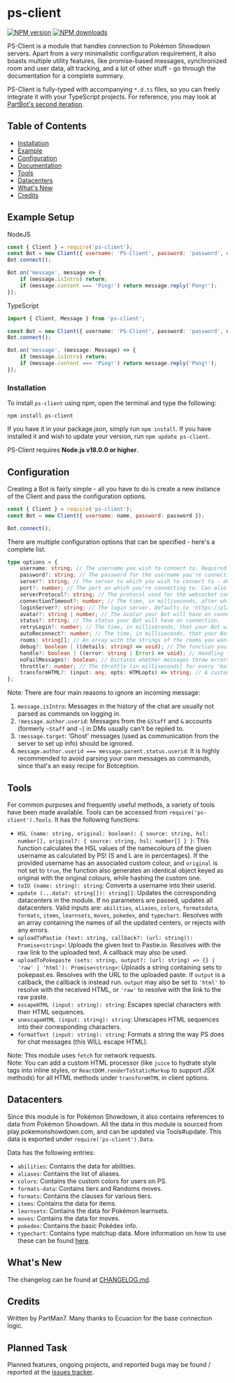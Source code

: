 # ps-client

<a href="https://www.npmjs.com/package/ps-client"><img src="https://img.shields.io/npm/v/ps-client.svg?maxAge=3600" alt="NPM version" /></a>
<a href="https://www.npmjs.com/package/ps-client"><img src="https://img.shields.io/npm/dt/ps-client.svg?maxAge=3600" alt="NPM downloads" /></a>

PS-Client is a module that handles connection to Pokémon Showdown servers. Apart from a _very_ minimalistic configuration requirement, it also boasts multiple utility features, like promise-based messages, synchronized room and user data, alt tracking, and a lot of other stuff - go through the documentation for a complete summary.

PS-Client is fully-typed with accompanying `*.d.ts` files, so you can freely integrate it with your TypeScript projects. For reference, you may look at [PartBot's second iteration](https://github.com/PartMan7/PartBotter).

## Table of Contents

- [Installation](#installation)
- [Example](#example-setup)
- [Configuration](#configuration)
- [Documentation](DOCUMENTATION.md)
- [Tools](#tools)
- [Datacenters](#datacenters)
- [What's New](CHANGELOG.md)
- [Credits](#credits)

## Example Setup

NodeJS

```javascript
const { Client } = require('ps-client');
const Bot = new Client({ username: 'PS-Client', password: 'password', debug: true, avatar: 'supernerd', rooms: ['botdevelopment'] });
Bot.connect();

Bot.on('message', message => {
	if (message.isIntro) return;
	if (message.content === 'Ping!') return message.reply('Pong!');
});
```

TypeScript

```typescript
import { Client, Message } from 'ps-client';

const Bot = new Client({ username: 'PS-Client', password: 'password', debug: true, avatar: 'supernerd', rooms: ['botdevelopment'] });
Bot.connect();

Bot.on('message', (message: Message) => {
	if (message.isIntro) return;
	if (message.content === 'Ping!') return message.reply('Pong!');
});
```

### Installation

To install `ps-client` using npm, open the terminal and type the following:

```
npm install ps-client
```

If you have it in your package.json, simply run `npm install`. If you have installed it and wish to update your version, run `npm update ps-client`.

PS-Client requires **Node.js v18.0.0 or higher**.

## Configuration

Creating a Bot is fairly simple - all you have to do is create a new instance of the Client and pass the configuration options.

```javascript
const { Client } = require('ps-client');
const Bot = new Client({ username: name, password: password });

Bot.connect();
```

There are multiple configuration options that can be specified - here's a complete list.

```typescript
type options = {
	username: string; // The username you wish to connect to. Required parameter.
	password?: string; // The password for the username you're connecting to. Leave this blank if the account is unregistered.
	server?: string; // The server to which you wish to connect to - defaults to 'sim3.psim.us'.
	port?: number; // The port on which you're connecting to. Can also be specified in server as `url:port`, in which case leave this field blank.
	serverProtocol?: string; // The protocol used for the websocket connection. Defaults to wss, but can be changed to ws (insecure).
	connectionTimeout?: number; // The time, in milliseconds, after which your connection times out. Defaults to 20s.
	loginServer?: string; // The login server. Defaults to 'https://play.pokemonshowdown.com/~~showdown/action.php'.
	avatar?: string | number; // The avatar your Bot will have on connection. If not specified, PS will set one randomly.
	status?: string; // The status your Bot will have on connection.
	retryLogin?: number; // The time, in milliseconds, that your Bot will wait before attempting to login again after a failing. If this is 0, it will not attempt to login again. Defaults to 10 seconds.
	autoReconnect?: number; // The time, in milliseconds, that your Bot will wait before attempting to reconnect after a disconnect. If this is 0, it will not attempt to reconnect. Defaults to 30 seconds.
	rooms: string[]; // An array with the strings of the rooms you want the Bot to join.
	debug?: boolean | ((details: string) => void); // The function you would like to run on debugs. If this is a falsey value, debug messages will not be displayed. If a true value is given which is not a function, the Bot simply logs messages to the console.
	handle?: boolean | ((error: string | Error) => void); // Handling for internal errors. If a function is provided, this will run it with an error / string. The default function logs them to the console. To opt out of error handling (not recommended), set this to false.
	noFailMessages?: boolean; // Dictates whether messages throw errors by default. Set to 'false' to enable messages throwing errors. Defaults to true.
	throttle?: number; // The throttle (in milliseconds) for every 'batch' of three messages. PS has a per-message throttle of 25ms for public roombots, 100ms for trusted users, and 600ms for regular users.
	transformHTML?: (input: any, opts: HTMLopts) => string; // A custom HTML processor, applied on all HTML methods. Defaults to no-transform. See HTML options for more info on opts.
};
```

Note: There are four main reasons to ignore an incoming message:

1. `message.isIntro`: Messages in the history of the chat are usually not parsed as commands on logging in.
2. `!message.author.userid`: Messages from the `&Staff` and `&` accounts (formerly `~Staff` and `~`) in DMs usually can't be replied to.
3. `!message.target`: 'Ghost' messages (used as communication from the server to set up info) should be ignored.
4. `message.author.userid === message.parent.status.userid`: It is highly recommended to avoid parsing your own messages as commands, since that's an easy recipe for Botception.

## Tools

For common purposes and frequently useful methods, a variety of tools have been made available. Tools can be accessed from `require('ps-client').Tools`. It has the following functions:

- `HSL (name: string, original: boolean): { source: string, hsl: number[], original?: { source: string, hsl: number[] } }`: This function calculates the HSL values of the namecolours of the given username as calculated by PS! (S and L are in percentages). If the provided username has an associated custom colour, and `original` is not set to `true`, the function also generates an identical object keyed as original with the original colours, while hashing the custom one.
- `toID (name: string): string`: Converts a username into their userid.
- `update (...data?: string[]): string[]`: Updates the corresponding datacenters in the module. If no parameters are passed, updates all datacenters. Valid inputs are: `abilities`, `aliases`, `colors`, `formatsdata`, `formats`, `items`, `learnsets`, `moves`, `pokedex`, and `typechart`. Resolves with an array containing the names of all the updated centers, or rejects with any errors.
- `uploadToPastie (text: string, callback?: (url: string)): Promise<string>`: Uploads the given text to Pastie.io. Resolves with the raw link to the uploaded text. A callback may also be used.
- `uploadToPokepaste (sets: string, output?: (url: string) => {} | 'raw' | 'html'): Promise<string>`: Uploads a string containing sets to pokepast.es. Resolves with the URL to the uploaded paste. If `output` is a callback, the callback is instead run. `output` may also be set to `'html'` to resolve with the received HTML, or `'raw'` to resolve with the link to the raw paste.
- `escapeHTML (input: string): string`: Escapes special characters with their HTML sequences.
- `unescapeHTML (input: string): string`: Unescapes HTML sequences into their corresponding characters.
- `formatText (input: string): string`: Formats a string the way PS does for chat messages (this WILL escape HTML).

Note: This module uses `fetch` for network requests.<br/>
Note: You can add a custom HTML processor (like `juice` to hydrate style tags into inline styles, or `ReactDOM.renderToStaticMarkup` to support JSX methods) for all HTML methods under `transformHTML` in client options.

## Datacenters

Since this module is for Pokémon Showdown, it also contains references to data from Pokémon Showdown. All the data in this module is sourced from play.pokemonshowdown.com, and can be updated via Tools#update. This data is exported under `require('ps-client').Data`.

Data has the following entries:

- `abilities`: Contains the data for abilities.
- `aliases`: Contains the list of aliases.
- `colors`: Contains the custom colors for users on PS.
- `formats-data`: Contains tiers and Randoms moves.
- `formats`: Contains the clauses for various tiers.
- `items`: Contains the data for items.
- `learnsets`: Contains the data for Pokémon learnsets.
- `moves`: Contains the data for moves.
- `pokedex`: Contains the basic Pokédex info.
- `typechart`: Contains type matchup data.
  More information on how to use these can be found [here](https://github.com/smogon/pokemon-showdown/tree/master/data).

## What's New

The changelog can be found at [CHANGELOG.md](CHANGELOG.md).

## Credits

Written by PartMan7. Many thanks to Ecuacion for the base connection logic.

## Planned Task

Planned features, ongoing projects, and reported bugs may be found / reported at the [issues tracker](https://github.com/PartMan7/PS-Client/issues).

